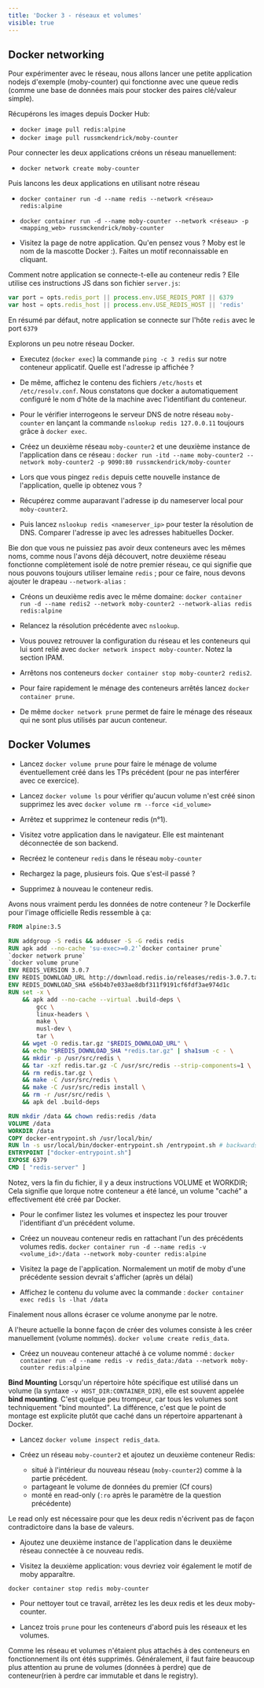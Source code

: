 ```yaml
---
title: 'Docker 3 - réseaux et volumes'
visible: true
---
```


## Docker networking

Pour expérimenter avec le réseau, nous allons lancer une petite application nodejs d'exemple (moby-counter) qui fonctionne avec une queue redis (comme une base de données mais pour stocker des paires clé/valeur simple).

Récupérons les images depuis Docker Hub:

- `docker image pull redis:alpine`
- `docker image pull russmckendrick/moby-counter`

Pour connecter les deux applications créons un réseau manuellement:

- `docker network create moby-counter`

Puis lancons les deux applications en utilisant notre réseau
- `docker container run -d --name redis --network <réseau> redis:alpine`
- `docker container run -d --name moby-counter --network <réseau> -p <mapping_web> russmckendrick/moby-counter`

- Visitez la page de notre application. Qu'en pensez vous ? Moby est le nom de la mascotte Docker :). Faites un motif reconnaissable en cliquant.

Comment notre application se connecte-t-elle au conteneur redis ? Elle utilise ces instructions JS dans son fichier `server.js`:
```javascript
var port = opts.redis_port || process.env.USE_REDIS_PORT || 6379
var host = opts.redis_host || process.env.USE_REDIS_HOST || 'redis'
```
En résumé par défaut, notre application se connecte sur l'hôte `redis` avec le port `6379`

Explorons un peu notre réseau Docker.

- Executez (`docker exec`) la commande `ping -c 3 redis` sur notre conteneur applicatif. Quelle est l'adresse ip affichée ?

- De même, affichez le contenu des fichiers `/etc/hosts` et `/etc/resolv.conf`. Nous constatons que docker a automatiquement configuré le nom d'hôte de la machine avec l'identifiant du conteneur.

- Pour le vérifier interrogeons le serveur DNS de notre réseau `moby-counter` en lançant la commande `nslookup redis 127.0.0.11` toujours grâce à `docker exec`.

- Créez un deuxième réseau `moby-counter2` et une deuxième instance de l'application dans ce réseau : `docker run -itd --name moby-counter2 --network moby-counter2 -p 9090:80 russmckendrick/moby-counter`


- Lors que vous pingez `redis` depuis cette nouvelle instance de l'application, quelle ip obtenez vous ?

- Récupérez comme auparavant l'adresse ip du nameserver local pour `moby-counter2`.

- Puis lancez `nslookup redis <nameserver_ip>` pour tester la résolution de DNS. Comparer l'adresse ip avec les adresses habituelles Docker.

Bie don que vous ne puissiez pas avoir deux conteneurs avec les mêmes noms, comme nous l'avons déjà découvert, notre deuxième réseau fonctionne complètement isolé de notre premier réseau, ce qui signifie que nous pouvons toujours utiliser lemaine `redis` ; pour ce faire, nous devons ajouter le drapeau `--network-alias` :

- Créons un deuxième redis avec le même domaine: `docker container run -d --name redis2 --network moby-counter2 --network-alias redis redis:alpine`

- Relancez la résolution précédente avec `nslookup`.

- Vous pouvez retrouver la configuration du réseau et les conteneurs qui lui sont relié avec `docker network inspect moby-counter`.
  Notez la section IPAM.

- Arrêtons nos conteneurs `docker container stop moby-counter2 redis2`.

- Pour faire rapidement le ménage des conteneurs arrêtés lancez `docker container prune`.

- De même `docker network prune` permet de faire le ménage des réseaux qui ne sont plus utilisés par aucun conteneur.

## Docker Volumes

- Lancez `docker volume prune` pour faire le ménage de volume éventuellement créé dans les TPs précédent (pour ne pas interférer avec ce exercice).
- Lancez `docker volume ls` pour vérifier qu'aucun volume n'est créé sinon supprimez les avec `docker volume rm --force <id_volume>`
- Arrêtez et supprimez le conteneur redis (n°1).
- Visitez votre application dans le navigateur. Elle est maintenant déconnectée de son backend.
- Recréez le conteneur `redis` dans le réseau `moby-counter`
- Rechargez la page, plusieurs fois. Que s'est-il passé ?

- Supprimez à nouveau le conteneur redis.

Avons nous vraiment perdu les données de notre conteneur ? le Dockerfile pour l'image officielle Redis ressemble à ça:
```Dockerfile
FROM alpine:3.5

RUN addgroup -S redis && adduser -S -G redis redis
RUN apk add --no-cache 'su-exec>=0.2'`docker container prune`
`docker network prune`
`docker volume prune`
ENV REDIS_VERSION 3.0.7
ENV REDIS_DOWNLOAD_URL http://download.redis.io/releases/redis-3.0.7.tar.gz
ENV REDIS_DOWNLOAD_SHA e56b4b7e033ae8dbf311f9191cf6fdf3ae974d1c
RUN set -x \
    && apk add --no-cache --virtual .build-deps \
        gcc \
        linux-headers \
        make \
        musl-dev \
        tar \
    && wget -O redis.tar.gz "$REDIS_DOWNLOAD_URL" \
    && echo "$REDIS_DOWNLOAD_SHA *redis.tar.gz" | sha1sum -c - \
    && mkdir -p /usr/src/redis \
    && tar -xzf redis.tar.gz -C /usr/src/redis --strip-components=1 \
    && rm redis.tar.gz \
    && make -C /usr/src/redis \
    && make -C /usr/src/redis install \
    && rm -r /usr/src/redis \
    && apk del .build-deps

RUN mkdir /data && chown redis:redis /data
VOLUME /data
WORKDIR /data
COPY docker-entrypoint.sh /usr/local/bin/
RUN ln -s usr/local/bin/docker-entrypoint.sh /entrypoint.sh # backwards compat
ENTRYPOINT ["docker-entrypoint.sh"]
EXPOSE 6379
CMD [ "redis-server" ]
```

Notez, vers la fin du fichier, il y a deux instructions VOLUME et WORKDIR; Cela signifie que lorque notre conteneur a été lancé, un volume "caché" a effectivement été créé par Docker.

- Pour le confimer listez les volumes et inspectez les pour trouver l'identifiant d'un précédent volume.

- Créez un nouveau conteneur redis en rattachant l'un des précédents volumes redis.
`docker container run -d --name redis -v <volume_id>:/data --network moby-counter redis:alpine`

- Visitez la page de l'application. Normalement un motif de moby d'une précédente session devrait s'afficher (après un délai)

- Affichez le contenu du volume avec la commande : `docker container exec redis ls -lhat /data`

Finalement nous allons écraser ce volume anonyme par le notre.
  
 A l'heure actuelle la bonne façon de créer des volumes consiste à les créer manuellement (volume nommés). `docker volume create redis_data`.

- Créez un nouveau conteneur attaché à ce volume nommé : `docker container run -d --name redis -v redis_data:/data --network moby-counter redis:alpine`

**Bind Mounting**
Lorsqu'un répertoire hôte spécifique est utilisé dans un volume (la syntaxe `-v HOST_DIR:CONTAINER_DIR`), elle est souvent appelée **bind mounting**.
C'est quelque peu trompeur, car tous les volumes sont techniquement "bind mounted". La différence, c'est que le point de montage est explicite plutôt que caché dans un répertoire appartenant à Docker.

- Lancez `docker volume inspect redis_data`.

- Créez un réseau `moby-counter2` et ajoutez un deuxième conteneur Redis:
  - situé à l'intérieur du nouveau réseau (`moby-counter2`) comme à la partie précédent.
  - partageant le volume de données du premier (Cf cours)
  - monté en read-only (`:ro` après le paramètre de la question précédente)

Le read only est nécessaire pour que les deux redis n'écrivent pas de façon contradictoire dans la base de valeurs.

- Ajoutez une deuxième instance de l'application dans le deuxième réseau connectée à ce nouveau redis.

- Visitez la deuxième application: vous devriez voir également le motif de moby apparaître.

`docker container stop redis moby-counter`

- Pour nettoyer tout ce travail, arrêtez les les deux redis et les deux moby-counter.

- Lancez trois `prune` pour les conteneurs d'abord puis les réseaux et les volumes.

Comme les réseau et volumes n'étaient plus attachés à des conteneurs en fonctionnement ils ont étés supprimés. Généralement, il faut faire beaucoup plus attention au prune de volumes (données à perdre) que de conteneur(rien à perdre car immutable et dans le registry).
